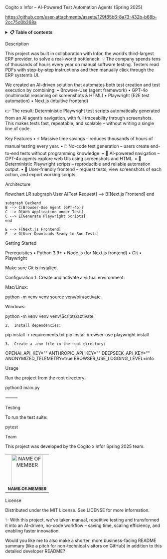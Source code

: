 Cogito x Infor – AI-Powered Test Automation Agents (Spring 2025)

https://github.com/user-attachments/assets/129f85b6-8a73-432b-b68b-2cc75d0b368a

<div align="center">


</div>




<details> 
<summary><b>📋 Table of contents </b></summary>


	•	Description
	•	Key Features
	•	Architecture
	•	Getting Started
	•	Prerequisites
	•	Configuration
	•	Usage
	•	Testing
	•	Team
	•	License

</details>


Description

This project was built in collaboration with Infor, the world’s third-largest ERP provider, to solve a real-world bottleneck:
💡 The company spends tens of thousands of hours every year on manual software testing. Testers read PDFs with step-by-step instructions and then manually click through the ERP system’s UI.

We created an AI-driven solution that automates both test creation and test execution by combining:
	•	Browser-Use (agent framework)
	•	GPT-4o (multimodal reasoning on screenshots & HTML)
	•	Playwright (E2E test automation)
	•	Next.js (intuitive frontend)

👉 The result: Deterministic Playwright test scripts automatically generated from an AI agent’s navigation, with full traceability through screenshots. This makes tests fast, repeatable, and scalable – without writing a single line of code.



Key Features
	•	⚡ Massive time savings – reduces thousands of hours of manual testing every year.
	•	🖱️ No-code test generation – users create end-to-end tests without programming knowledge.
	•	🤖 AI-powered navigation – GPT-4o agents explore web UIs using screenshots and HTML.
	•	📜 Deterministic Playwright scripts – reproducible and reliable automation output.
	•	🎨 User-friendly frontend – request tests, view screenshots of each action, and export working scripts.



Architecture

flowchart LR
    subgraph User
    A[Test Request] --> B[Next.js Frontend]
    end
    
    subgraph Backend
    B --> C[Browser-Use Agent (GPT-4o)]
    C --> D[Web Application under Test]
    C --> E[Generate Playwright Scripts]
    end

    E --> F[Next.js Frontend]
    F --> G[User Downloads Ready-to-Run Tests]




Getting Started

Prerequisites
	•	Python 3.9+
	•	Node.js (for Next.js frontend)
	•	Git
	•	Playwright

Make sure Git is installed.



Configuration
	1.	Create and activate a virtual environment:

Mac/Linux:

python -m venv venv
source venv/bin/activate

Windows:

python -m venv venv
venv\Scripts\activate

	2.	Install dependencies:

pip install -r requirements.txt
pip install browser-use
playwright install

	3.	Create a .env file in the root directory:

OPENAI_API_KEY=""
ANTHROPIC_API_KEY=""
DEEPSEEK_API_KEY=""
ANONYMIZED_TELEMETRY=true
BROWSER_USE_LOGGING_LEVEL=info




Usage

Run the project from the root directory:

python3 main.py


⸻

Testing

To run the test suite:

pytest




Team

This project was developed by the Cogito x Infor Spring 2025 team.

<table align="center">
    <tr>
        <!-- Example format for team members -->
        <td align="center">
            <a href="https://github.com/NAME_OF_MEMBER">
              <img src="https://github.com/NAME_OF_MEMBER.png?size=100" width="100px;" alt="NAME OF MEMBER"/><br />
              <sub><b>NAME OF MEMBER</b></sub>
            </a>
        </td>
    </tr>
</table>





License

Distributed under the MIT License. See LICENSE for more information.



✨ With this project, we’ve taken manual, repetitive testing and transformed it into an AI-driven, no-code workflow – saving time, scaling efficiency, and enabling faster innovation.



Would you like me to also make a shorter, more business-facing README summary (like a pitch for non-technical visitors on GitHub) in addition to this detailed developer README?
